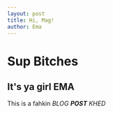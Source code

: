 ```yaml
---
layout: post
title: Hi, Mag!
author: Ema
---
```


# Sup Bitches
## It's ya girl EMA

This is a fahkin _BLOG **POST** KHED_